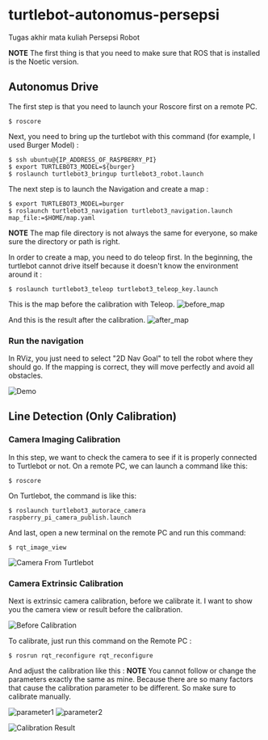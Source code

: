 # turtlebot-autonomus-persepsi
Tugas akhir mata kuliah Persepsi Robot

**NOTE**
The first thing is that you need to make sure that ROS that is installed is the Noetic version.

## Autonomus Drive
The first step is that you need to launch your Roscore first on a remote PC.
```
$ roscore
```
Next, you need to bring up the turtlebot with this command (for example, I used Burger Model) :
```
$ ssh ubuntu@{IP_ADDRESS_OF_RASPBERRY_PI}
$ export TURTLEBOT3_MODEL=${burger}
$ roslaunch turtlebot3_bringup turtlebot3_robot.launch
```

The next step is to launch the Navigation and create a map :
```
$ export TURTLEBOT3_MODEL=burger
$ roslaunch turtlebot3_navigation turtlebot3_navigation.launch map_file:=$HOME/map.yaml
```
**NOTE** The map file directory is not always the same for everyone, so make sure the directory or path is right.

In order to create a map, you need to do teleop first. In the beginning, the turtlebot cannot drive itself because it doesn't know the environment around it :
```
$ roslaunch turtlebot3_teleop turtlebot3_teleop_key.launch
```
This is the map before the calibration with Teleop.
![before_map]()

And this is the result after the calibration.
![after_map]()

### Run the navigation
In RViz, you just need to select "2D Nav Goal" to tell the robot where they should go. If the mapping is correct, they will move perfectly and avoid all obstacles.

![Demo](https://github.com/mananispiwpiw/turtlebot-autonomus-persepsi/blob/main/ezgif.com-video-to-gif.gif)


## Line Detection (Only Calibration)
### Camera Imaging Calibration
In this step, we want to check the camera to see if it is properly connected to Turtlebot or not. 
On a remote PC, we can launch a command like this: 
```
$ roscore
```
On Turtlebot, the command is like this:
```
$ roslaunch turtlebot3_autorace_camera raspberry_pi_camera_publish.launch
```
And last, open a new terminal on the remote PC and run this command:
```
$ rqt_image_view
```

![Camera From Turtlebot]()

### Camera Extrinsic Calibration
Next is extrinsic camera calibration, before we calibrate it. I want to show you the camera view or result before the calibration.

![Before Calibration]()

To calibrate, just run this command on the Remote PC :
```
$ rosrun rqt_reconfigure rqt_reconfigure
```

And adjust the calibration like this :
**NOTE** You cannot follow or change the parameters exactly the same as mine. Because there are so many factors that cause the calibration parameter to be different. So make sure to calibrate manually.

![parameter1]()
![parameter2]()

![Calibration Result]()

